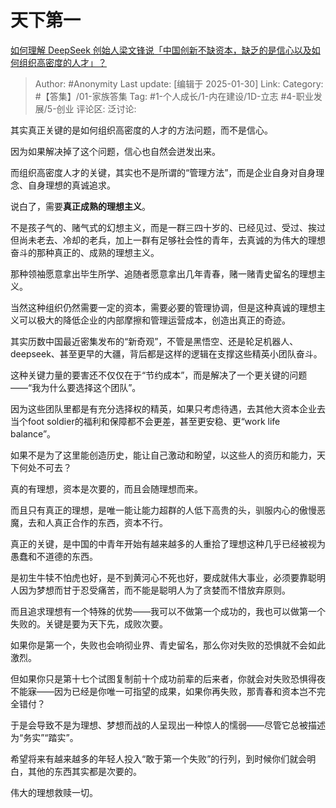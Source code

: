 # 天下第一
[如何理解 DeepSeek 创始人梁文锋说「中国创新不缺资本，缺乏的是信心以及如何组织高密度的人才」？](https://www.zhihu.com/question/10697407514/answer/88952399283)

> Author: #Anonymity
> Last update: [编辑于 2025-01-30]
> Link:
> Category: #【答集】/01-家族答集 
> Tag: #1-个人成长/1-内在建设/1D-立志 #4-职业发展/5-创业 
> 评论区:
> 泛讨论:

其实真正关键的是如何组织高密度的人才的方法问题，而不是信心。

因为如果解决掉了这个问题，信心也自然会迸发出来。

而组织高密度人才的关键，其实也不是所谓的“管理方法”，而是企业自身对自身理念、自身理想的真诚追求。

说白了，需要**真正成熟的理想主义**。

不是孩子气的、赌气式的幻想主义，而是一群三四十岁的、已经见过、受过、挨过但尚未老去、冷却的老兵，加上一群有足够社会性的青年，去真诚的为伟大的理想奋斗的那种真正的、成熟的理想主义。

那种领袖愿意拿出毕生所学、追随者愿意拿出几年青春，赌一赌青史留名的理想主义。

当然这种组织仍然需要一定的资本，需要必要的管理协调，但是这种真诚的理想主义可以极大的降低企业的内部摩擦和管理运营成本，创造出真正的奇迹。

其实历数中国最近密集发布的“新奇观”，不管是黑悟空、还是轮足机器人、deepseek、甚至更早的大疆，背后都是这样的逻辑在支撑这些精英小团队奋斗。

这种关键力量的要害还不仅仅在于“节约成本”，而是解决了一个更关键的问题——“我为什么要选择这个团队”。

因为这些团队里都是有充分选择权的精英，如果只考虑待遇，去其他大资本企业去当个foot soldier的福利和保障都不会更差，甚至更安稳、更“work life balance”。

如果不是为了这里能创造历史，能让自己激动和盼望，以这些人的资历和能力，天下何处不可去？

真的有理想，资本是次要的，而且会随理想而来。

而且只有真正的理想，是唯一能让能力超群的人低下高贵的头，驯服内心的傲慢恶魔，去和人真正合作的东西，资本不行。

真正的关键，是中国的中青年开始有越来越多的人重拾了理想这种几乎已经被视为愚蠢和不道德的东西。

是初生牛犊不怕虎也好，是不到黄河心不死也好，要成就伟大事业，必须要靠聪明人因为梦想而甘于忍受痛苦，而不能是聪明人为了贪婪而不惜放弃原则。

而且追求理想有一个特殊的优势——我可以不做第一个成功的，我也可以做第一个失败的。关键是要为天下先，成败次要。

如果你是第一个，失败也会响彻业界、青史留名，那么你对失败的恐惧就不会如此激烈。

但如果你只是第十七个试图复制前十个成功前辈的后来者，你就会对失败恐惧得夜不能寐——因为已经是你唯一可指望的成果，如果你再失败，那青春和资本岂不完全错付？

于是会导致不是为理想、梦想而战的人呈现出一种惊人的懦弱——尽管它总被描述为“务实”“踏实”。

希望将来有越来越多的年轻人投入“敢于第一个失败”的行列，到时候你们就会明白，其他的东西其实都是次要的。

伟大的理想救赎一切。

